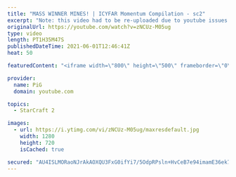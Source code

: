 ```yaml
---
title: "MASS WINNER MINES! | ICYFAR Momentum Compilation - sc2"
excerpt: "Note: this video had to be re-uploaded due to youtube issues with the previous one yesterday. 0:00 G1-You can’t win if I take every base on the map! 31:15 G2-Winner Mines! 57:19 G3-Double the Efficiency!  In this week’s episode of I Cast Your Freakin Awesome Replays (ICYFAR) players sent in their funny"
originalUrl: https://youtube.com/watch?v=zNCUz-M05ug
type: video
length: PT1H35M47S
publishedDateTime: 2021-06-01T12:46:41Z
heat: 50

featuredContent: "<iframe width=\"800\" height=\"500\" frameborder=\"0\" src=\"https://www.youtube.com/embed/zNCUz-M05ug\" allow=\"accelerometer; autoplay; encrypted-media; gyroscope; picture-in-picture\" allowfullscreen></iframe>"

provider:
  name: PiG
  domain: youtube.com

topics:
  - StarCraft 2

images:
  - url: https://i.ytimg.com/vi/zNCUz-M05ug/maxresdefault.jpg
    width: 1280
    height: 720
    isCached: true

secured: "AU4ISLMORaoNJrAkAOXQU3FxG0ifYi7/5OdpRPsln+HvCeB7e94imamE36ek7jtzahdNuL7HBZDimDmWpoIynzj+r3upeQXg0wb8ZSD/l2YErcir5FZk2Kb0upGpVY1wK28tqiDyxYKTjOYOb69MH42tYZPNrVWb92qat3R4DRWyakwTh7fcccqBLL+EFiFaJSTltt4r8T8YcPHbFvzNBhdt/o0hrawpGopIr8ufXF4nJFOBKD73K63uPj5PrtTdtNbESjUfQYJx0eGGmgshwvn0RmJMLNhrO8oVmI6pb5tq9YxJL+vHbAIEYlMJ1P+exucWUpOHMHxIJ8IxH4YVvHhF5BjQXh16PkjdDX3JIsNFuhnwKSpHsMusnA4h63H1QLQNhiz6jkp+p0DQlaQJoBuuY2K1ilhILFyWET3fIVY=;BCS5Kchci9cK3qG8HCaqOQ=="
---
```


